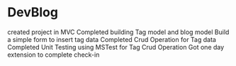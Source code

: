 # DevBlog
created project in MVC
Completed building Tag model and blog model
Build a simple form to insert tag data
Completed Crud Operation for Tag data
Completed Unit Testing using MSTest for Tag Crud Operation
Got one day extension to complete check-in
